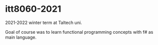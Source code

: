 # itt8060-2021

2021-2022 winter term at Taltech uni.

Goal of course was to learn functional programming concepts with f# as main language.

